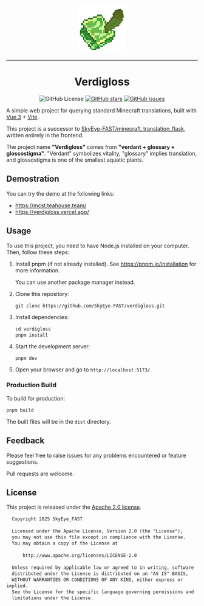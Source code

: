 <div align="center">
<img src="https://raw.githubusercontent.com/SkyEye-FAST/verdigloss/master/src/assets/images/icon.png">

---

# Verdigloss

![GitHub License](https://img.shields.io/github/license/SkyEye-FAST/verdigloss)
[![GitHub stars](https://img.shields.io/github/stars/SkyEye-FAST/verdigloss)](https://github.com/SkyEye-FAST/verdigloss/stargazers)
[![GitHub issues](https://img.shields.io/github/issues/SkyEye-FAST/verdigloss)](https://github.com/SkyEye-FAST/verdigloss/issues)

</div>

A simple web project for querying standard Minecraft translations, built with [Vue 3](https://vuejs.org/) + [Vite](https://vite.dev/).

This project is a successor to [SkyEye-FAST/minecraft_translation_flask](https://github.com/SkyEye-FAST/minecraft_translation_flask), written entirely in the frontend.

The project name **"Verdigloss"** comes from **"verdant + glossary + glossostigma"**. "Verdant" symbolizes vitality, "glossary" implies translation, and glossostigma is one of the smallest aquatic plants.

## Demostration

You can try the demo at the following links:

- <https://mcst.teahouse.team/>
- <https://verdigloss.vercel.app/>

## Usage

To use this project, you need to have Node.js installed on your computer. Then, follow these steps:

1. Install pnpm (if not already installed). See <https://pnpm.io/installation> for more information.

   You can use another package manager instead.

2. Clone this repository:

   ```shell
   git clone https://github.com/SkyEye-FAST/verdigloss.git
   ```

3. Install dependencies:

   ```shell
   cd verdigloss
   pnpm install
   ```

4. Start the development server:

   ```shell
   pnpm dev
   ```

5. Open your browser and go to `http://localhost:5173/`.

### Production Build

To build for production:

```shell
pnpm build
```

The built files will be in the `dist` directory.

## Feedback

Please feel free to raise issues for any problems encountered or feature suggestions.

Pull requests are welcome.

## License

This project is released under the [Apache 2.0 license](LICENSE).

```text
  Copyright 2025 SkyEye_FAST

  Licensed under the Apache License, Version 2.0 (the "License");
  you may not use this file except in compliance with the License.
  You may obtain a copy of the License at

      http://www.apache.org/licenses/LICENSE-2.0

  Unless required by applicable law or agreed to in writing, software
  distributed under the License is distributed on an "AS IS" BASIS,
  WITHOUT WARRANTIES OR CONDITIONS OF ANY KIND, either express or implied.
  See the License for the specific language governing permissions and
  limitations under the License.
```
